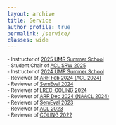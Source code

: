 ```yaml
---
layout: archive
title: Service
author_profile: true
permalink: /service/
classes: wide
---
```

<span style="font-size:0.8em"> - Instructor of [2025 UMR Summer School](https://umr4nlp.github.io/web/SummerSchool2025.html) </span><br/>
<span style="font-size:0.8em"> - Student Chair of [ACL SRW 2025](https://acl2025-srw.github.io/) </span><br/>
<span style="font-size:0.8em"> - Instructor of [2024 UMR Summer School](https://umr4nlp.github.io/web/SummerSchool2024.html) </span><br/>
<span style="font-size:0.8em"> - Reviewer of [ARR Feb 2024 (ACL 2024)](https://2024.aclweb.org/) </span><br/>
<span style="font-size:0.8em"> - Reviewer of [SemEval 2024](https://semeval.github.io/SemEval2024/) </span><br/>
<span style="font-size:0.8em"> - Reviewer of [LREC-COLING 2024](https://lrec-coling-2024.org/2nd-call-for-papers/) </span><br/>
<span style="font-size:0.8em"> - Reviewer of [ARR Dec 2024 (NAACL 2024)](https://2024.naacl.org/) </span><br/>
<span style="font-size:0.8em"> - Reviewer of [SemEval 2023](https://semeval.github.io/SemEval2023/tasks) </span><br/>
<span style="font-size:0.8em"> - Reviewer of [ACL 2023](https://2023.aclweb.org/) </span><br/>
<span style="font-size:0.8em"> - Reviewer of [COLING 2022](https://coling2022.org/coling) </span><br/>

